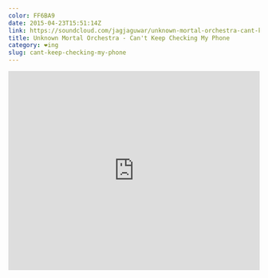 ```yaml
---
color: FF6BA9
date: 2015-04-23T15:51:14Z
link: https://soundcloud.com/jagjaguwar/unknown-mortal-orchestra-cant-keep-checking-my-phone
title: Unknown Mortal Orchestra - Can't Keep Checking My Phone
category: ❤ing
slug: cant-keep-checking-my-phone
---
```


<div class="embed rich soundcloud" data-aspect-ratio="1.0">
    <iframe width="100%" height="400" scrolling="no" frameborder="no" src="https://w.soundcloud.com/player/?url=http%3A%2F%2Fapi.soundcloud.com%2Ftracks%2F196826455&amp;show_artwork=true&amp;visual=true&amp;hide_related=true&amp;color=FF6BA9&amp;show_user=true&amp;show_comments=false&amp;show_reposts=false&amp;auto_play=false">Find it on <a href="https://soundcloud.com/jagjaguwar/unknown-mortal-orchestra-cant-keep-checking-my-phone">SoundCloud</a>.</iframe>
</div>
